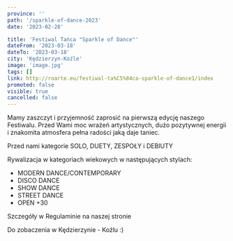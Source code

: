 ```yaml
---
province: ''
path: '/sparkle-of-dance-2023'
date: '2023-02-28'

title: 'Festiwal Tańca "Sparkle of Dance"'
dateFrom: '2023-03-18'
dateTo: '2023-03-18'
city: 'Kędzierzyn-Koźle'
image: 'image.jpg'
tags: []
link: http://roarte.eu/festiwal-ta%C5%84ca-sparkle-of-dance1/index
promoted: false
visible: true
cancelled: false
---
```

Mamy zaszczyt i przyjemność zaprosić na pierwszą edycję naszego Festiwalu. Przed Wami moc wrażeń artystycznych, dużo pozytywnej energii i znakomita atmosfera pełna radości jaką daje taniec.

Przed nami kategorie SOLO, DUETY, ZESPOŁY i DEBIUTY

Rywalizacja w kategoriach wiekowych w następujących stylach:
- MODERN DANCE/CONTEMPORARY
- DISCO DANCE
- SHOW DANCE
- STREET DANCE
- OPEN +30 

Szczegóły w Regulaminie na naszej stronie

Do zobaczenia w Kędzierzynie - Koźlu :)
